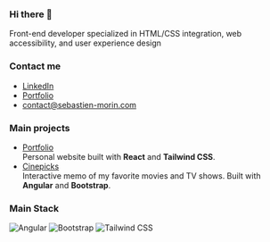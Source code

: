 <h3 align="left">Hi there 👋</h3>

<p align="left">
Front-end developer specialized in HTML/CSS integration, web accessibility, and user experience design
</p>

<h3 align="left">Contact me</h3>

- [LinkedIn](https://www.linkedin.com/in/sebastienjmorin/)  
- [Portfolio](https://sebastien-morin.com)  
- contact@sebastien-morin.com


<h3 align="left">Main projects</h3>


* [Portfolio](https://sebastien-morin.com)  
  Personal website built with **React** and **Tailwind CSS**.  
* [Cinepicks](https://cinepicks.fr)  
  Interactive memo of my favorite movies and TV shows. Built with **Angular** and **Bootstrap**. 

<h3 align="left">Main Stack</h3>

![Angular](https://img.shields.io/badge/Angular-6F42C1?style=for-the-badge&logo=angular&logoColor=white)
![Bootstrap](https://img.shields.io/badge/Bootstrap-7952B3?style=for-the-badge&logo=bootstrap&logoColor=white)
![Tailwind CSS](https://img.shields.io/badge/Tailwind-06B6D4?style=for-the-badge&logo=tailwindcss&logoColor=white)


